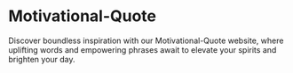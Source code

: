 # Motivational-Quote
Discover boundless inspiration with our Motivational-Quote website, where uplifting words and empowering phrases await to elevate your spirits and brighten your day.
